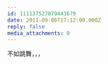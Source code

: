 ```yaml
---
id: 111137527879443679
date: 2011-09-06T17:12:00.000Z
reply: false
media_attachments: 0
---
```


不如跳舞，，， ​​​​

